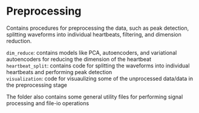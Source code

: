 # Preprocessing

Contains procedures for preprocessing the data, such as peak detection, splitting waveforms into individual heartbeats, 
filtering, and dimension reduction.

`dim_reduce`: contains models like PCA, autoencoders, and variational autoencoders for reducing the dimension of the heartbeat\
`heartbeat_split`: contains code for splitting the waveforms into individual heartbeats and performing peak detection\
`visualization`: code for visuaulizing some of the unprocessed data/data in the preprocessing stage 

The folder also contains some general utility files for performing signal processing and file-io operations